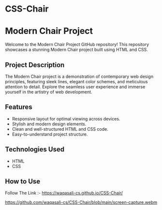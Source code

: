 # CSS-Chair

# Modern Chair Project

Welcome to the Modern Chair Project GitHub repository! This repository showcases a stunning Modern Chair project built using HTML and CSS.

## Project Description

The Modern Chair project is a demonstration of contemporary web design principles, featuring sleek lines, elegant color schemes, and meticulous attention to detail. Explore the seamless user experience and immerse yourself in the artistry of web development.

## Features

* Responsive layout for optimal viewing across devices.
* Stylish and modern design elements.
* Clean and well-structured HTML and CSS code.
* Easy-to-understand project structure.

## Technologies Used

* HTML
* CSS

## How to Use

Follow The 
Link :- https://waqasali-cs.github.io/CSS-Chair/


https://github.com/waqasali-cs/CSS-Chair/blob/main/screen-capture.webm

